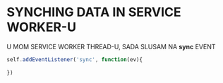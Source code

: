 # SYNCHING DATA IN SERVICE WORKER-U

U MOM SERVICE WORKER THREAD-U, SADA SLUSAM NA **sync** EVENT

```javascript
self.addEventListener('sync', function(ev){
    
})
```
